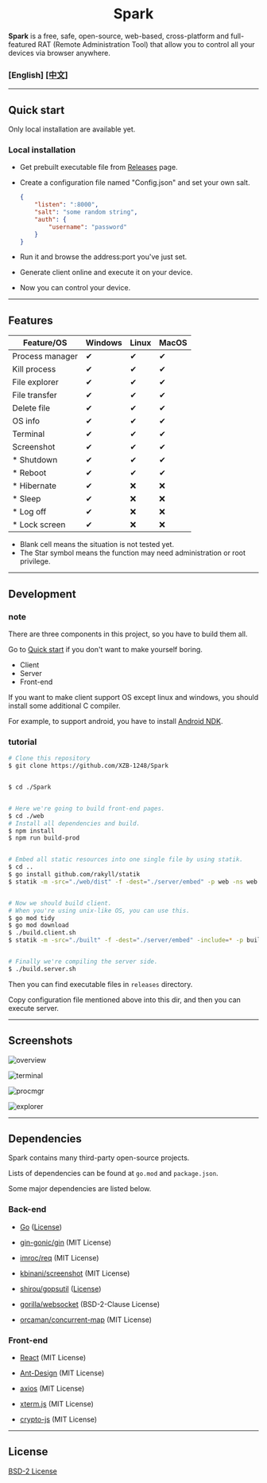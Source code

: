 <h1 align="center">Spark</h1>

**Spark** is a free, safe, open-source, web-based, cross-platform and full-featured RAT (Remote Administration Tool)
that allow you to control all your devices via browser anywhere.

### [English] [[中文]](./README.ZH.md)

---

## **Quick start**

Only local installation are available yet.

### Local installation
* Get prebuilt executable file from [Releases](https://github.com/XZB-1248/Spark/releases) page.
* Create a configuration file named "Config.json" and set your own salt.

  ```json
  {
	  "listen": ":8000",
	  "salt": "some random string",
	  "auth": {
		  "username": "password"
	  }
  }
  ```

* Run it and browse the address:port you've just set.
* Generate client online and execute it on your device.
* Now you can control your device.

---

## **Features**

| Feature/OS      | Windows | Linux | MacOS |
|-----------------|---------|-------|-------|
| Process manager | ✔       | ✔     | ✔     |
| Kill process    | ✔       | ✔     | ✔     |
| File explorer   | ✔       | ✔     | ✔     |
| File transfer   | ✔       | ✔     | ✔     |
| Delete file     | ✔       | ✔     | ✔     |
| OS info         | ✔       | ✔     | ✔     |
| Terminal        | ✔       | ✔     | ✔     |
| Screenshot      | ✔       | ✔     | ✔     |
| * Shutdown      | ✔       | ✔     | ✔     |
| * Reboot        | ✔       | ✔     | ✔     |
| * Hibernate     | ✔       | ❌     | ❌     |
| * Sleep         | ✔       | ❌     | ❌     |
| * Log off       | ✔       | ❌     | ❌     |
| * Lock screen   | ✔       | ❌     | ❌     |

* Blank cell means the situation is not tested yet.
* The Star symbol means the function may need administration or root privilege.

---

## **Development**

### note

There are three components in this project, so you have to build them all.

Go to [Quick start](#quick-start) if you don't want to make yourself boring.

* Client
* Server
* Front-end

If you want to make client support OS except linux and windows, you should install some additional C compiler.

For example, to support android, you have to install [Android NDK](https://developer.android.com/ndk/downloads).

### tutorial

```bash
# Clone this repository
$ git clone https://github.com/XZB-1248/Spark


$ cd ./Spark


# Here we're going to build front-end pages.
$ cd ./web
# Install all dependencies and build.
$ npm install
$ npm run build-prod


# Embed all static resources into one single file by using statik.
$ cd ..
$ go install github.com/rakyll/statik
$ statik -m -src="./web/dist" -f -dest="./server/embed" -p web -ns web


# Now we should build client.
# When you're using unix-like OS, you can use this.
$ go mod tidy
$ go mod download
$ ./build.client.sh
$ statik -m -src="./built" -f -dest="./server/embed" -include=* -p built -ns built


# Finally we're compiling the server side.
$ ./build.server.sh
```

Then you can find executable files in `releases` directory.

Copy configuration file mentioned above into this dir, and then you can execute server.

---

## Screenshots

![overview](./screenshots/overview.png)

![terminal](./screenshots/terminal.png)

![procmgr](./screenshots/procmgr.png)

![explorer](./screenshots/explorer.png)

---

## Dependencies

Spark contains many third-party open-source projects.

Lists of dependencies can be found at `go.mod` and `package.json`.

Some major dependencies are listed below.

### Back-end

* [Go](https://github.com/golang/go) ([License](https://github.com/golang/go/blob/master/LICENSE))

* [gin-gonic/gin](https://github.com/gin-gonic/gin) (MIT License)

* [imroc/req](https://github.com/imroc/req) (MIT License)

* [kbinani/screenshot](https://github.com/kbinani/screenshot) (MIT License)

* [shirou/gopsutil](https://github.com/shirou/gopsutil) ([License](https://github.com/shirou/gopsutil/blob/master/LICENSE))

* [gorilla/websocket](https://github.com/gorilla/websocket) (BSD-2-Clause License)

* [orcaman/concurrent-map](https://github.com/orcaman/concurrent-map) (MIT License)

### Front-end

* [React](https://github.com/facebook/react) (MIT License)

* [Ant-Design](https://github.com/ant-design/ant-design) (MIT License)

* [axios](https://github.com/axios/axios) (MIT License)

* [xterm.js](https://github.com/xtermjs/xterm.js) (MIT License)

* [crypto-js](https://github.com/brix/crypto-js) (MIT License)

---

## License

[BSD-2 License](./LICENSE)